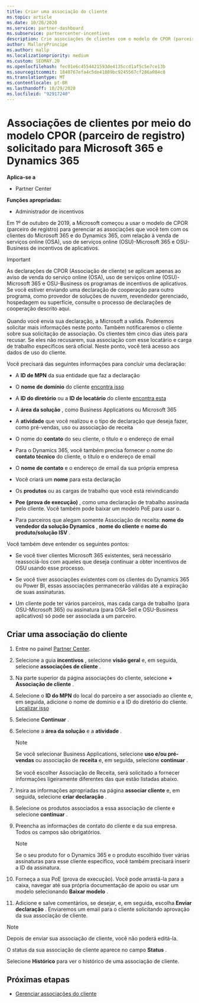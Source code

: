 ```yaml
---
title: Criar uma associação do cliente
ms.topic: article
ms.date: 10/28/2020
ms.service: partner-dashboard
ms.subservice: partnercenter-incentives
description: Crie associações de clientes com o modelo de CPOR (parceiro de registro) de reivindicação. Ajuda a gerenciar vendas, uso e incentivos para os clientes Microsoft 365 & Dynamics 365.
author: MalloryPrincipe
ms.author: mallp
ms.localizationpriority: medium
ms.custom: SEOMAY.20
ms.openlocfilehash: fec01e6c4554421593de4135ccd1af5c5e7ce13b
ms.sourcegitcommit: 1840767efa4c5de41889bc9245567cf286a084c8
ms.translationtype: MT
ms.contentlocale: pt-BR
ms.lasthandoff: 10/29/2020
ms.locfileid: "92917240"
---
```

# <a name="customer-associations-via-the-claimed-partner-of-record-cpor-model-for-microsoft-365-and-dynamics-365"></a>Associações de clientes por meio do modelo CPOR (parceiro de registro) solicitado para Microsoft 365 e Dynamics 365

**Aplica-se a**

- Partner Center

**Funções apropriadas:**

- Administrador de incentivos

Em 1º de outubro de 2019, a Microsoft começou a usar o modelo de CPOR (parceiro de registro) para gerenciar as associações que você tem com os clientes do Microsoft 365 e do Dynamics 365, com relação à venda de serviços online (OSA), uso de serviços online (OSU)-Microsoft 365 e OSU-Business de incentivos de aplicativos.

>[!Important]
> As declarações de CPOR (Associação de cliente) se aplicam apenas ao aviso de venda do serviço online (OSA), uso de serviços online (OSU)-Microsoft 365 e OSU-Business os programas de incentivos de aplicativos. Se você estiver enviando uma declaração de cooperação para outro programa, como provedor de soluções de nuvem, revendedor gerenciado, hospedagem ou superfície, consulte o processo de declarações de cooperação descrito aqui. <br><br>Quando você envia sua declaração, a Microsoft a valida. Poderemos solicitar mais informações neste ponto. Também notificaremos o cliente sobre sua solicitação de associação. Os clientes têm cinco dias úteis para recusar. Se eles não recusarem, sua associação com esse locatário e carga de trabalho específicos será oficial. Neste ponto, você terá acesso aos dados de uso do cliente. 

Você precisará das seguintes informações para concluir uma declaração:

- A **ID de MPN** da sua entidade que faz a declaração

- O **nome de domínio** do cliente [encontra isso](find-ids-and-domain-names.md)

- A **ID do diretório** ou a **ID de locatário** do cliente [encontra esta](find-ids-and-domain-names.md)

- A **área da solução** , como Business Applications ou Microsoft 365

- A **atividade** que você realizou e o tipo de declaração que deseja fazer, como pré-vendas, uso ou associação de receita

- O nome do **contato** do seu cliente, o título e o endereço de email

- Para o Dynamics 365, você também precisa fornecer o nome do **contato técnico** do cliente, o título e o endereço de email

- O **nome de contato** e o endereço de email da sua própria empresa

- Você criará um **nome** para esta declaração

- Os **produtos** ou as cargas de trabalho que você está reivindicando

- **Poe (prova de execução)** , como uma declaração de trabalho assinada pelo cliente. Você também pode baixar um modelo PoE para usar o.

- Para parceiros que alegam somente Associação de receita: **nome do vendedor da solução Dynamics** , **nome do cliente** e **nome do produto/solução ISV** . 

Você também deve entender os seguintes pontos:

- Se você tiver clientes Microsoft 365 existentes, será necessário reassociá-los com aqueles que deseja continuar a obter incentivos de OSU usando esse processo.

- Se você tiver associações existentes com os clientes do Dynamics 365 ou Power BI, essas associações permanecerão válidas até a expiração de suas assinaturas.

- Um cliente pode ter vários parceiros, mas cada carga de trabalho (para OSU-Microsoft 365) ou assinatura (para OSA-Sell e OSU-Business aplicativos) só pode ser associada a um parceiro.

## <a name="create-a-customer-association"></a>Criar uma associação do cliente

1. Entre no painel [Partner Center](https://partner.microsoft.com/dashboard/).

2. Selecione a guia **incentivos** , selecione **visão geral** e, em seguida, selecione **associações de cliente** .

3. Na parte superior da página associações do cliente, selecione **+ Associação de cliente** .

4. Selecione o **ID do MPN** do local do parceiro a ser associado ao cliente e, em seguida, adicione o nome de domínio e a ID do diretório do cliente. [Localizar isso](find-ids-and-domain-names.md)

5. Selecione **Continuar** .

6. Selecione a **área da solução** e a **atividade** . 

   >[!Note]
   >
   >Se você selecionar Business Applications, selecione **uso e/ou pré-vendas** ou associação de **receita** e, em seguida, selecione **continuar** . 
   <br><br>Se você escolher Associação de Receita, será solicitado a fornecer informações ligeiramente diferentes das que estão listadas abaixo.

7. Insira as informações apropriadas na página **associar cliente** e, em seguida, selecione **criar declaração** .

8. Selecione os produtos associados a essa associação de cliente e selecione **continuar** .

9. Preencha as informações de contato do cliente e da sua empresa. Todos os campos são obrigatórios. 

   >[!NOTE]
   >Se o seu produto for o Dynamics 365 e o produto escolhido tiver várias assinaturas para esse cliente específico, você também precisará inserir a ID da assinatura.

10. Forneça a sua PoE (prova de execução). Você pode arrastá-la para a caixa, navegar até sua própria documentação de apoio ou usar um modelo selecionando **Baixar modelo** . 

11. Adicione e salve comentários, se desejar, e, em seguida, escolha **Enviar declaração** . Enviaremos um email para o cliente solicitando aprovação da sua associação de cliente.

   >[!NOTE]
   >Depois de enviar sua associação de cliente, você não poderá editá-la.

O status da sua associação de cliente aparece no campo **Status** .

Selecione **Histórico** para ver o histórico de uma associação de cliente.

## <a name="next-steps"></a>Próximas etapas

- [Gerenciar associações do cliente](incentives-manage-customer-associations.md)